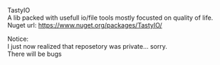 TastyIO<br>
A lib packed with usefull io/file tools mostly focusted on quality of life.<br>
Nuget url: https://www.nuget.org/packages/TastyIO/<br>

Notice:<br>
I just now realized that reposetory was private... sorry.<br>
There will be bugs
